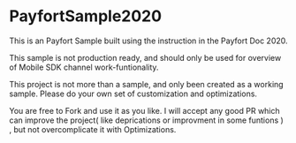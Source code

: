 # PayfortSample2020
This is an Payfort Sample built using the instruction in the Payfort Doc 2020. 

This sample is not production ready, and should only be used for overview of Mobile SDK channel work-funtionality.

This project is not more than a sample, and only been created as a working sample. Please do your own set of customization and optimizations. 

You are free to Fork and use it as you like. 
I will accept any good PR which can improve the project( like deprications or improvment in some funtions ) , but not overcomplicate it with Optimizations. 
